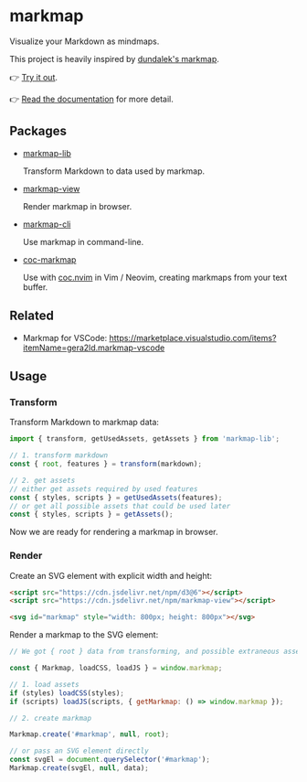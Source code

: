 # markmap

Visualize your Markdown as mindmaps.

This project is heavily inspired by [dundalek's markmap](https://github.com/dundalek/markmap).

👉 [Try it out](https://markmap.js.org/repl).

👉 [Read the documentation](https://markmap.js.org/docs) for more detail.

## Packages

- [markmap-lib](https://github.com/gera2ld/markmap/tree/master/packages/markmap-lib)

  Transform Markdown to data used by markmap.

- [markmap-view](https://github.com/gera2ld/markmap/tree/master/packages/markmap-view)

  Render markmap in browser.

- [markmap-cli](https://github.com/gera2ld/markmap/tree/master/packages/markmap-cli)

  Use markmap in command-line.

- [coc-markmap](https://github.com/gera2ld/markmap/tree/master/packages/coc-markmap)

  Use with [coc.nvim](https://github.com/neoclide/coc.nvim) in Vim / Neovim, creating markmaps from your text buffer.

## Related

- Markmap for VSCode: <https://marketplace.visualstudio.com/items?itemName=gera2ld.markmap-vscode>

## Usage

### Transform

Transform Markdown to markmap data:

```js
import { transform, getUsedAssets, getAssets } from 'markmap-lib';

// 1. transform markdown
const { root, features } = transform(markdown);

// 2. get assets
// either get assets required by used features
const { styles, scripts } = getUsedAssets(features);
// or get all possible assets that could be used later
const { styles, scripts } = getAssets();
```

Now we are ready for rendering a markmap in browser.

### Render

Create an SVG element with explicit width and height:

```html
<script src="https://cdn.jsdelivr.net/npm/d3@6"></script>
<script src="https://cdn.jsdelivr.net/npm/markmap-view"></script>

<svg id="markmap" style="width: 800px; height: 800px"></svg>
```

Render a markmap to the SVG element:

```js
// We got { root } data from transforming, and possible extraneous assets { styles, scripts }.

const { Markmap, loadCSS, loadJS } = window.markmap;

// 1. load assets
if (styles) loadCSS(styles);
if (scripts) loadJS(scripts, { getMarkmap: () => window.markmap });

// 2. create markmap

Markmap.create('#markmap', null, root);

// or pass an SVG element directly
const svgEl = document.querySelector('#markmap');
Markmap.create(svgEl, null, data);
```
